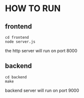 # HOW TO RUN 

## frontend 

```
cd frontend
node server.js
```
the http server will run on port 8000


## backend 
```
cd backend
make
```
backend server will run on port 9000
